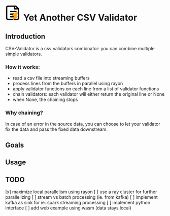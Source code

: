 # <img src="img/logo.svg" width="50" alt="CSV Validator Icon"> **Yet Another CSV Validator**
## Introduction

CSV-Validator is a csv validators combinator:  you can combine multiple simple validators.

### How it works:
- read a csv file into streaming buffers
- process lines from the buffers in parallel using rayon 
- apply validator functions on each line from a list of validator functions
- chain validators: each validator will either return the original line or None
- when None, the chaining stops

### Why chaining?
In case of an error in the source data, you can choose to let your validator fix the data and pass the fixed data
downstream.

## Goals

## Usage

## TODO

[x] maximize local parallelism using rayon
[ ] use a ray cluster for further parallelizing
[ ] stream vs batch processing (ie. from kafka)
[ ] implement kafka as sink for ie. spark streaming processing
[ ] implement python interface
[ ] add web example using wasm (data stays local)
